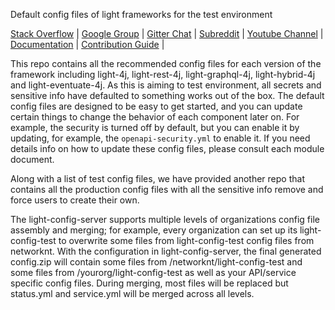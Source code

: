 Default config files of light frameworks for the test environment

[Stack Overflow](https://stackoverflow.com/questions/tagged/light-4j) |
[Google Group](https://groups.google.com/forum/#!forum/light-4j) |
[Gitter Chat](https://gitter.im/networknt/light-4j) |
[Subreddit](https://www.reddit.com/r/lightapi/) |
[Youtube Channel](https://www.youtube.com/channel/UCHCRMWJVXw8iB7zKxF55Byw) |
[Documentation](https://doc.networknt.com) |
[Contribution Guide](https://doc.networknt.com/contribute/) |

This repo contains all the recommended config files for each version of the framework including light-4j, light-rest-4j, light-graphql-4j, light-hybrid-4j and light-eventuate-4j. As this is aiming to test environment, all secrets and sensitive info have defaulted to something works out of the box. The default config files are designed to be easy to get started, and you can update certain things to change the behavior of each component later on. For example, the security is turned off by default, but you can enable it by updating, for example, the `openapi-security.yml` to enable it. If you need details info on how to update these config files, please consult each module document. 

Along with a list of test config files, we have provided another repo that contains all the production config files with all the sensitive info remove and force users to create their own. 

The light-config-server supports multiple levels of organizations config file assembly and merging; for example, every organization can set up its light-config-test to overwrite some files from light-config-test config files from networknt. With the configuration in light-config-server, the final generated config.zip will contain some files from /networknt/light-config-test and some files from /yourorg/light-config-test as well as your API/service specific config files. During merging, most files will be replaced but status.yml and service.yml will be merged across all levels.

